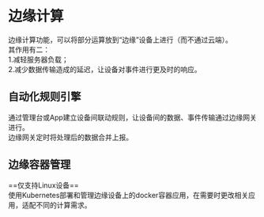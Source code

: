 # 边缘计算  
边缘计算功能，可以将部分运算放到“边缘”设备上进行（而不通过云端）。  
其作用有二：  
1.减轻服务器负载；  
2.减少数据传输造成的延迟，让设备对事件进行更及时的响应。  

## 自动化规则引擎  
通过管理台或App建立设备间联动规则，让设备间的数据、事件传输通过边缘网关进行。  
边缘网关定时将处理后的数据合并上报。  

## 边缘容器管理  
==仅支持Linux设备==  
使用Kubernetes部署和管理边缘设备上的docker容器应用，在需要时更改相关应用，适配不同的计算需求。  

